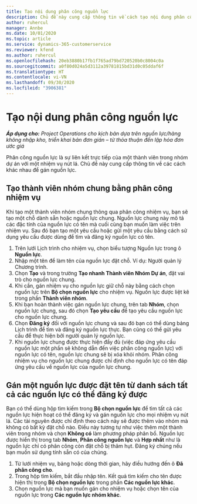 ```yaml
---
title: Tạo nội dung phân công nguồn lực
description: Chủ đề này cung cấp thông tin về cách tạo nội dung phân công nguồn lực chung và có tên.
author: ruhercul
manager: Annbe
ms.date: 10/01/2020
ms.topic: article
ms.service: dynamics-365-customerservice
ms.reviewer: kfend
ms.author: ruhercul
ms.openlocfilehash: 20eb3880b17fb1f765ad79bd720520b0c8004c0a
ms.sourcegitcommit: a0f80d024a5d3112a39781815bd31d0c05ddaf6f
ms.translationtype: HT
ms.contentlocale: vi-VN
ms.lasthandoff: 09/30/2020
ms.locfileid: "3906381"
---
```

# <a name="create-resource-assignments"></a>Tạo nội dung phân công nguồn lực

_**Áp dụng cho:** Project Operations cho kịch bản dựa trên nguồn lực/hàng không nhập kho, triển khai bản đơn giản – từ thỏa thuận đến lập hóa đơn ước giá_


Phân công nguồn lực là sự liên kết trực tiếp của một thành viên trong nhóm dự án với một nhiệm vụ nút lá. Chủ đề này cung cấp thông tin về các cách khác nhau để gán nguồn lực.

## <a name="create-a-generic-team-member-through-task-assignment"></a>Tạo thành viên nhóm chung bằng phân công nhiệm vụ


Khi tạo một thành viên nhóm chung thông qua phân công nhiệm vụ, bạn sẽ tạo một chỗ dành sẵn hoặc nguồn lực chung. Nguồn lực chung này mô tả các đặc tính của nguồn lực có tên mà cuối cùng bạn muốn làm việc trên nhiệm vụ. Sau đó bạn tạo một yêu cầu hoặc gửi một yêu cầu bằng cách sử dụng yêu cầu được dùng để tìm và đăng ký nguồn lực có tên.

1. Trên lưới Lịch trình cho nhiệm vụ, chọn biểu tượng Nguồn lực trong ô **Nguồn lực**.
2. Nhập một tên để làm tên của nguồn lực đặt chỗ. Ví dụ: Người quản lý Chương trình.
3. Chọn **Tạo** và trong trường **Tạo nhanh Thành viên Nhóm Dự án**, đặt vai trò cho nguồn lực chung.
4. Khi cần, gán nhiệm vụ cho nguồn lực giữ chỗ này bằng cách chọn nguồn lực trên **Bộ chọn nguồn lực** cho nhiệm vụ. Nguồn lực được liệt kê trong phần **Thành viên nhóm**.
5. Khi bạn hoàn thành việc gán nguồn lực chung, trên tab **Nhóm**, chọn nguồn lực chung, sau đó chọn **Tạo yêu cầu** để tạo yêu cầu nguồn lực cho nguồn lực chung.
6. Chọn **Đăng ký** đối với nguồn lực chung và sau đó bạn có thể dùng bảng Lịch trình để tìm và đăng ký nguồn lực thực. Bạn cũng có thể gửi yêu cầu để thực hiện bởi người quản lý nguồn lực.
7. Khi nguồn lực chung được thực hiện đầy đủ (việc đáp ứng yêu cầu nguồn lực một phần sẽ không dẫn đến việc phân công nguồn lực) với nguồn lực có tên, nguồn lực chung sẽ bị xóa khỏi nhóm. Phân công nhiệm vụ cho nguồn lực chung được chỉ định cho nguồn lực có tên đáp ứng yêu cầu về nguồn lực của nguồn lực chung.

## <a name="assign-a-named-resource-from-the-list-of-all-bookable-resources"></a>Gán một nguồn lực được đặt tên từ danh sách tất cả các nguồn lực có thể đăng ký được

Bạn có thể dùng hộp tìm kiếm trong **Bộ chọn nguồn lực** để tìm tất cả các nguồn lực hiện hoạt có thể đăng ký và gán nguồn lực cho mọi nhiệm vụ nút lá. Các tài nguyên được chỉ định theo cách này sẽ được thêm vào nhóm mà không có bất kỳ đặt chỗ nào. Điều này tương tự như việc thêm một thành viên trong nhóm và chọn **Không có** làm phương pháp phân bổ. Nguồn lực được hiển thị trong tab **Nhóm**, **Phân công nguồn lực** và **Hợp nhất** như là nguồn lực chỉ có phân công còn đặt chỗ bị thâm hụt. Đăng ký chúng nếu bạn muốn sử dụng tính sẵn có của chúng.

1. Từ lưới nhiệm vụ, bảng hoặc dòng thời gian, hãy điều hướng đến ô **Đã phân công cho**.
2. Trong hộp tìm kiếm, bắt đầu nhập tên. Kết quả tìm kiếm cho tên được hiện thị trong **Bộ chọn nguồn lực** trong phần **Các nguồn lực khác**.
3. Chọn nguồn lực mà bạn muốn gán cho nhiệm vụ hoặc chọn tên của nguồn lực trong **Các nguồn lực nhóm khác**.
